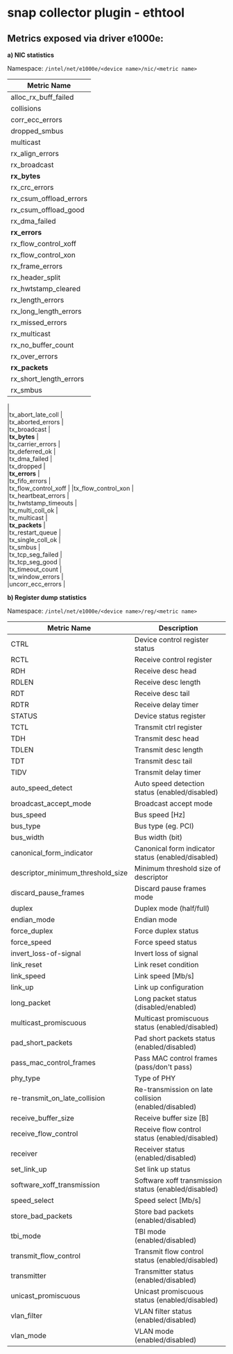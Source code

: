 # snap collector plugin - ethtool

## Metrics exposed via driver e1000e:

**a) NIC statistics**

Namespace: `/intel/net/e1000e/<device name>/nic/<metric name>`

Metric Name|
------------ |
|alloc_rx_buff_failed |                 
|collisions |            
|corr_ecc_errors |                      
|dropped_smbus |                        
|multicast |                        
|rx_align_errors |             
|rx_broadcast |                        
|**rx_bytes** |                            
|rx_crc_errors |                      
|rx_csum_offload_errors |               
|rx_csum_offload_good |                
|rx_dma_failed |                        
|**rx_errors** |                           
|rx_flow_control_xoff |            
|rx_flow_control_xon |                 
|rx_frame_errors |                
|rx_header_split |                    
|rx_hwtstamp_cleared |                 
|rx_length_errors |          
|rx_long_length_errors |               
|rx_missed_errors |                  
|rx_multicast |                 
|rx_no_buffer_count |                 
|rx_over_errors |                     
|**rx_packets** | 
|rx_short_length_errors |          
|rx_smbus |
 |                            
|tx_abort_late_coll |                 
|tx_aborted_errors |                
|tx_broadcast |                     
|**tx_bytes** |                    
|tx_carrier_errors |                    
|tx_deferred_ok |                      
|tx_dma_failed |                       
|tx_dropped |                           
|**tx_errors** |                      
|tx_fifo_errors |                      
|tx_flow_control_xoff | 
|tx_flow_control_xon |              
|tx_heartbeat_errors |             
|tx_hwtstamp_timeouts |                   
|tx_multi_coll_ok |               
|tx_multicast |                  
|**tx_packets** |                         
|tx_restart_queue |                     
|tx_single_coll_ok |                    
|tx_smbus |                            
|tx_tcp_seg_failed |                    
|tx_tcp_seg_good |                  
|tx_timeout_count |                     
|tx_window_errors |                    
|uncorr_ecc_errors |  


**b) Register dump statistics**

Namespace: `/intel/net/e1000e/<device name>/reg/<metric name>`

Metric Name| Description
------------ | -------------                
|CTRL | Device control register status
|RCTL | Receive control register
|RDH | Receive desc head
|RDLEN | Receive desc length
|RDT | Receive desc tail
|RDTR | Receive delay timer
|STATUS | Device status register
|TCTL | Transmit ctrl register
|TDH | Transmit desc head
|TDLEN | Transmit desc length
|TDT | Transmit desc tail
|TIDV | Transmit delay timer
|auto_speed_detect | Auto speed detection status (enabled/disabled)                    
|broadcast_accept_mode |  Broadcast accept mode           
|bus_speed | Bus speed [Hz]                       
|bus_type | Bus type (eg. PCI)                         
|bus_width | Bus width (bit)                           
|canonical_form_indicator | Canonical form indicator status (enabled/disabled)
|descriptor_minimum_threshold_size |   Minimum threshold size of descriptor
|discard_pause_frames | Discard pause frames mode
|duplex | Duplex mode (half/full)
|endian_mode | Endian mode
|force_duplex | Force duplex status
|force_speed | Force speed status                      
|invert_loss-of-signal | Invert loss of signal
|link_reset | Link reset condition                        
|link_speed | Link speed [Mb/s]                       
|link_up |  Link up configuration                          
|long_packet | Long packet status (disabled/enabled)                        
|multicast_promiscuous | Multicast promiscuous status (enabled/disabled)            
|pad_short_packets | Pad short packets status (enabled/disabled)                
|pass_mac_control_frames | Pass MAC control frames (pass/don't pass)              
|phy_type | Type of PHY                            
|re-transmit_on_late_collision | Re-transmission on late collision (enabled/disabled)      
|receive_buffer_size | Receive buffer size [B]              
|receive_flow_control | Receive flow control status (enabled/disabled)
|receiver | Receiver status (enabled/disabled)                           
|set_link_up | Set link up status                        
|software_xoff_transmission | Software xoff transmission status (enabled/disabled)
|speed_select | Speed select [Mb/s]
|store_bad_packets | Store bad packets (enabled/disabled)                  
|tbi_mode | TBI mode (enabled/disabled)                          
|transmit_flow_control | Transmit flow control status (enabled/disabled)
|transmitter | Transmitter status (enabled/disabled)
|unicast_promiscuous | Unicast promiscuous status (enabled/disabled)                 
|vlan_filter | VLAN filter status (enabled/disabled)                         
|vlan_mode | VLAN mode (enabled/disabled)                          